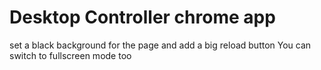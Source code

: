 # Desktop Controller chrome app

set a black background for the page and add a big reload button
You can switch to fullscreen mode too